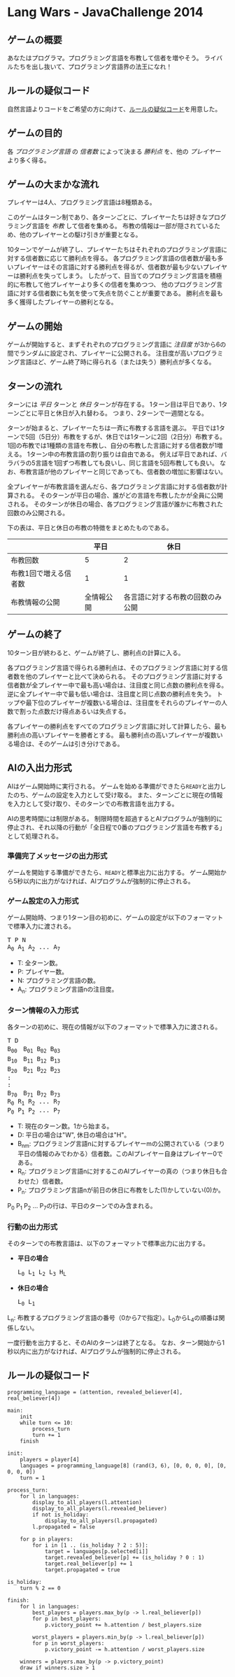 # Lang Wars - JavaChallenge 2014

## ゲームの概要

あなたはプログラマ。プログラミング言語を布教して信者を増やそう。
ライバルたちを出し抜いて、プログラミング言語界の法王になれ！

## ルールの疑似コード

自然言語よりコードをご希望の方に向けて、[ルールの疑似コード](#PseudoCode)を用意した。

## ゲームの目的

各 _プログラミング言語_ の _信者数_ によって決まる _勝利点_ を、他の _プレイヤー_ より多く得る。

## ゲームの大まかな流れ

プレイヤーは4人、プログラミング言語は8種類ある。

このゲームはターン制であり、各ターンごとに、プレイヤーたちは好きなプログラミング言語を _布教_ して信者を集める。
布教の情報は一部が隠されているため、他のプレイヤーとの駆け引きが重要となる。

10ターンでゲームが終了し、プレイヤーたちはそれぞれのプログラミング言語に対する信者数に応じて勝利点を得る。
各プログラミング言語の信者数が最も多いプレイヤーはその言語に対する勝利点を得るが、信者数が最も少ないプレイヤーは勝利点を失ってしまう。
したがって、目当てのプログラミング言語を積極的に布教して他プレイヤーより多くの信者を集めつつ、
他のプログラミング言語に対する信者数にも気を使って失点を防ぐことが重要である。
勝利点を最も多く獲得したプレイヤーの勝利となる。

## ゲームの開始

ゲームが開始すると、まずそれぞれのプログラミング言語に _注目度_ が3から6の間でランダムに設定され、プレイヤーに公開される。
注目度が高いプログラミング言語ほど、ゲーム終了時に得られる（または失う）勝利点が多くなる。

## ターンの流れ

ターンには _平日_ ターンと _休日_ ターンが存在する。
1ターン目は平日であり、1ターンごとに平日と休日が入れ替わる。
つまり、2ターンで一週間となる。

ターンが始まると、プレイヤーたちは一斉に布教する言語を選ぶ。
平日では1ターンで5回（5日分）布教をするが、休日では1ターンに2回（2日分）布教する。
1回の布教では1種類の言語を布教し、自分の布教した言語に対する信者数が1増える。
1ターン中の布教言語の割り振りは自由である。
例えば平日であれば、バラバラの5言語を1回ずつ布教しても良いし、同じ言語を5回布教しても良い。
なお、布教言語が他のプレイヤーと同じであっても、信者数の増加に影響はない。

全プレイヤーが布教言語を選んだら、各プログラミング言語に対する信者数が計算される。
そのターンが平日の場合、誰がどの言語を布教したかが全員に公開される。
そのターンが休日の場合、各プログラミング言語が誰かに布教された回数のみ公開される。

下の表は、平日と休日の布教の特徴をまとめたものである。

|                     | 平日 | 休日 |
| ------------------- | ---- | ---- |
| 布教回数            | 5    | 2    |
| 布教1回で増える信者数 | 1    | 1    |
| 布教情報の公開       | 全情報公開 | 各言語に対する布教の回数のみ公開 |

## ゲームの終了

10ターン目が終わると、ゲームが終了し、勝利点の計算に入る。

各プログラミング言語で得られる勝利点は、そのプログラミング言語に対する信者数を他のプレイヤーと比べて決められる。
そのプログラミング言語に対する信者数が全プレイヤー中で最も高い場合は、注目度と同じ点数の勝利点を得る。
逆に全プレイヤー中で最も低い場合は、注目度と同じ点数の勝利点を失う。
トップや最下位のプレイヤーが複数いる場合は、注目度をそれらのプレイヤーの人数で割った点数だけ得点あるいは失点する。

各プレイヤーの勝利点をすべてのプログラミング言語に対して計算したら、最も勝利点の高いプレイヤーを勝者とする。
最も勝利点の高いプレイヤーが複数いる場合は、そのゲームは引き分けである。

## AIの入出力形式

AIはゲーム開始時に実行される。
ゲームを始める準備ができたら`READY`と出力したのち、ゲームの設定を入力として受け取る。
また、ターンごとに現在の情報を入力として受け取り、そのターンでの布教言語を出力する。

AIの思考時間には制限がある。
制限時間を超過するとAIプログラムが強制的に停止され、それ以降の行動が「全日程で0番のプログラミング言語を布教する」として処理される。

### 準備完了メッセージの出力形式

ゲームを開始する準備ができたら、`READY`と標準出力に出力する。
ゲーム開始から5秒以内に出力がなければ、AIプログラムが強制的に停止される。

### ゲーム設定の入力形式

ゲーム開始時、つまり1ターン目の初めに、ゲームの設定が以下のフォーマットで標準入力に渡される。

<pre>
T P N
A<sub>0</sub> A<sub>1</sub> A<sub>2</sub> ... A<sub>7</sub>
</pre>

* T: 全ターン数。
* P: プレイヤー数。
* N: プログラミング言語の数。
* A<sub>n</sub>: プログラミング言語nの注目度。

### ターン情報の入力形式

各ターンの初めに、現在の情報が以下のフォーマットで標準入力に渡される。

<pre>
T D
B<sub>00</sub>　B<sub>01</sub> B<sub>02</sub> B<sub>03</sub>
B<sub>10</sub>　B<sub>11</sub> B<sub>12</sub> B<sub>13</sub>
B<sub>20</sub>　B<sub>21</sub> B<sub>22</sub> B<sub>23</sub>
:
:
B<sub>70</sub>　B<sub>71</sub> B<sub>72</sub> B<sub>73</sub>
R<sub>0</sub> R<sub>1</sub> R<sub>2</sub> ... R<sub>7</sub>
P<sub>0</sub> P<sub>1</sub> P<sub>2</sub> ... P<sub>7</sub>
</pre>

* T: 現在のターン数。1から始まる。
* D: 平日の場合は"W", 休日の場合は"H"。
* B<sub>nm</sub>: プログラミング言語nに対するプレイヤーmの公開されている（つまり平日の情報のみでわかる）信者数。このAIプレイヤー自身はプレイヤー0である。
* R<sub>n</sub>: プログラミング言語nに対するこのAIプレイヤーの真の（つまり休日も合わせた）信者数。
* P<sub>n</sub>: プログラミング言語nが前日の休日に布教をした(1)かしていない(0)か。

P<sub>0</sub> P<sub>1</sub> P<sub>2</sub> ... P<sub>7</sub>の行は、平日のターンでのみ含まれる。

### 行動の出力形式

そのターンでの布教言語は、以下のフォーマットで標準出力に出力する。

* __平日の場合__

  <pre>
  L<sub>0</sub> L<sub>1</sub> L<sub>2</sub> L<sub>3</sub> H<sub>L</sub>
  </pre>
  
* __休日の場合__

  <pre>
  L<sub>0</sub> L<sub>1</sub>
  </pre>

L<sub>n</sub>: 布教するプログラミング言語の番号（0から7で指定）。L<sub>0</sub>からL<sub>4</sub>の順番は関係しない。

一度行動を出力すると、そのAIのターンは終了となる。
なお、ターン開始から1秒以内に出力がなければ、AIプログラムが強制的に停止される。

<a name="PseudoCode"></a>

## ルールの疑似コード

    programming_language = (attention, revealed_believer[4], real_believer[4])

    main:
        init
        while turn <= 10:
            process_turn
            turn += 1
        finish

    init:
        players = player[4]
        languages = programming_language[8] (rand(3, 6), [0, 0, 0, 0], [0, 0, 0, 0])
        turn = 1

    process_turn:
        for l in languages:
            display_to_all_players(l.attention)
            display_to_all_players(l.revealed_believer)
            if not is_holiday:
                display_to_all_players(l.propagated)
            l.propagated = false

        for p in players:
            for i in [1 .. (is_holiday ? 2 : 5)]:
                target = languages[p.selected[i]]
                target.revealed_believer[p] += (is_holiday ? 0 : 1)
                target.real_believer[p] += 1
                target.propagated = true

    is_holiday:
        turn % 2 == 0

    finish:
        for l in languages:
            best_players = players.max_by(p -> l.real_believer[p])
            for p in best_players:
                p.victory_point += h.attention / best_players.size

            worst_players = players.min_by(p -> l.real_believer[p])
            for p in worst_players:
                p.victory_point -= h.attention / worst_players.size

        winners = players.max_by(p -> p.victory_point)
        draw if winners.size > 1
